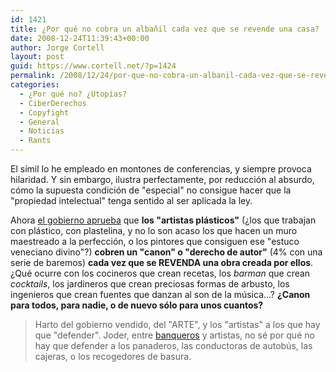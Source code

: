 ```yaml
---
id: 1421
title: ¿Por qué no cobra un albañil cada vez que se revende una casa?
date: 2008-12-24T11:39:43+00:00
author: Jorge Cortell
layout: post
guid: https://www.cortell.net/?p=1424
permalink: /2008/12/24/por-que-no-cobra-un-albanil-cada-vez-que-se-revende-una-casa/
categories:
  - ¿Por qué no? ¿Utopías?
  - CiberDerechos
  - Copyfight
  - General
  - Noticias
  - Rants
---
```

El símil lo he empleado en montones de conferencias, y siempre provoca hilaridad. Y sin embargo, ilustra perfectamente, por reducción al absurdo, cómo la supuesta condición de "especial" no consigue hacer que la "propiedad intelectual" tenga sentido al ser aplicada la ley.

Ahora <a title="noticia en Publico" href="https://www.publico.es/agencias/efe/184515/artistas/cobraran/ciento/obra/revenda/euros" target="_blank">el gobierno aprueba</a> que **los "artistas plásticos"** (¿los que trabajan con plástico, con plastelina, y no lo son acaso los que hacen un muro maestreado a la perfección, o los pintores que consiguen ese "estuco veneciano divino"?) **cobren un "canon" o "derecho de autor"** (4% con una serie de baremos) **cada vez que se REVENDA una obra creada por ellos**. ¿Qué ocurre con los cocineros que crean recetas, los _barman_ que crean _cocktails_, los jardineros que crean preciosas formas de arbusto, los ingenieros que crean fuentes que danzan al son de la música...? **¿Canon para todos, para nadie, o de nuevo sólo para unos cuantos?**

> Harto del gobierno vendido, del "ARTE", y los "artistas" a los que hay que "defender". Joder, entre <a title="post anterior" href="https://www.cortell.net/2008/12/24/todos-iguales-ante-la-ley-unos-mas-que-otros/" target="_blank">banqueros</a> y artistas, no sé por qué no hay que defender a los panaderos, las conductoras de autobús, las cajeras, o los recogedores de basura.